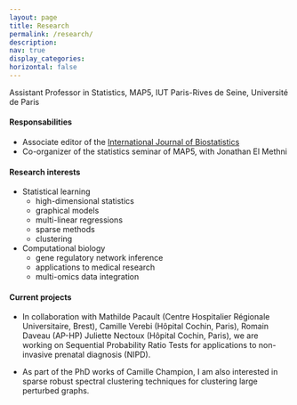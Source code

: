 ```yaml
---
layout: page
title: Research
permalink: /research/
description: 
nav: true
display_categories:
horizontal: false
---
```


Assistant Professor in Statistics, MAP5, IUT Paris-Rives de Seine, Université de Paris


#### Responsabilities

- Associate editor of the [International Journal of Biostatistics](https://www.degruyter.com/journal/key/ijb/html)
- Co-organizer of the statistics seminar of MAP5, with Jonathan El Methni


#### Research interests

- Statistical learning
   - high-dimensional statistics
   - graphical models
   - multi-linear regressions
   - sparse methods
   - clustering
- Computational biology
   - gene regulatory network inference
   - applications to medical research 
   - multi-omics data integration
   
#### Current projects

- In collaboration with Mathilde Pacault (Centre Hospitalier Régionale Universitaire, Brest), Camille Verebi (Hôpital Cochin, Paris), Romain Daveau (AP-HP) Juliette Nectoux (Hôpital Cochin, Paris), we are working on Sequential Probability Ratio Tests for applications to non-invasive prenatal diagnosis (NIPD). 

- As part of the PhD works of Camille Champion, I am also interested in sparse robust spectral clustering techniques for clustering large perturbed graphs. 